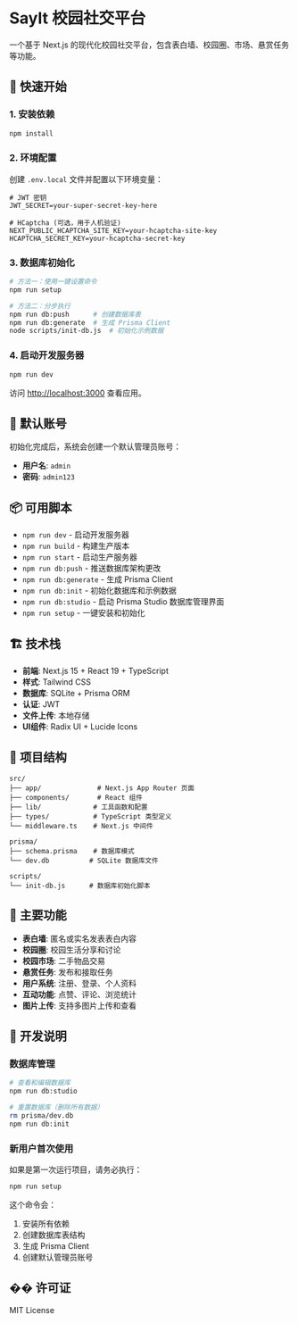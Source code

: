 # SayIt 校园社交平台

一个基于 Next.js 的现代化校园社交平台，包含表白墙、校园圈、市场、悬赏任务等功能。

## 🚀 快速开始

### 1. 安装依赖
```bash
npm install
```

### 2. 环境配置
创建 `.env.local` 文件并配置以下环境变量：
```
# JWT 密钥
JWT_SECRET=your-super-secret-key-here

# HCaptcha (可选，用于人机验证)
NEXT_PUBLIC_HCAPTCHA_SITE_KEY=your-hcaptcha-site-key
HCAPTCHA_SECRET_KEY=your-hcaptcha-secret-key
```

### 3. 数据库初始化
```bash
# 方法一：使用一键设置命令
npm run setup

# 方法二：分步执行
npm run db:push      # 创建数据库表
npm run db:generate  # 生成 Prisma Client
node scripts/init-db.js  # 初始化示例数据
```

### 4. 启动开发服务器
```bash
npm run dev
```

访问 [http://localhost:3000](http://localhost:3000) 查看应用。

## 🔐 默认账号

初始化完成后，系统会创建一个默认管理员账号：
- **用户名**: `admin`
- **密码**: `admin123`

## 📦 可用脚本

- `npm run dev` - 启动开发服务器
- `npm run build` - 构建生产版本
- `npm run start` - 启动生产服务器
- `npm run db:push` - 推送数据库架构更改
- `npm run db:generate` - 生成 Prisma Client
- `npm run db:init` - 初始化数据库和示例数据
- `npm run db:studio` - 启动 Prisma Studio 数据库管理界面
- `npm run setup` - 一键安装和初始化

## 🏗️ 技术栈

- **前端**: Next.js 15 + React 19 + TypeScript
- **样式**: Tailwind CSS
- **数据库**: SQLite + Prisma ORM
- **认证**: JWT
- **文件上传**: 本地存储
- **UI组件**: Radix UI + Lucide Icons

## 📁 项目结构

```
src/
├── app/              # Next.js App Router 页面
├── components/       # React 组件
├── lib/             # 工具函数和配置
├── types/           # TypeScript 类型定义
└── middleware.ts    # Next.js 中间件

prisma/
├── schema.prisma    # 数据库模式
└── dev.db          # SQLite 数据库文件

scripts/
└── init-db.js      # 数据库初始化脚本
```

## 🎯 主要功能

- **表白墙**: 匿名或实名发表表白内容
- **校园圈**: 校园生活分享和讨论
- **校园市场**: 二手物品交易
- **悬赏任务**: 发布和接取任务
- **用户系统**: 注册、登录、个人资料
- **互动功能**: 点赞、评论、浏览统计
- **图片上传**: 支持多图片上传和查看

## 🔧 开发说明

### 数据库管理
```bash
# 查看和编辑数据库
npm run db:studio

# 重置数据库（删除所有数据）
rm prisma/dev.db
npm run db:init
```

### 新用户首次使用
如果是第一次运行项目，请务必执行：
```bash
npm run setup
```

这个命令会：
1. 安装所有依赖
2. 创建数据库表结构
3. 生成 Prisma Client
4. 创建默认管理员账号

## �� 许可证

MIT License 